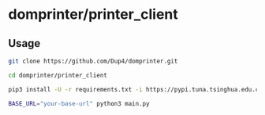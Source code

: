 # domprinter/printer_client

## Usage

```bash
git clone https://github.com/Dup4/domprinter.git

cd domprinter/printer_client

pip3 install -U -r requirements.txt -i https://pypi.tuna.tsinghua.edu.cn/simple/

BASE_URL="your-base-url" python3 main.py
```
